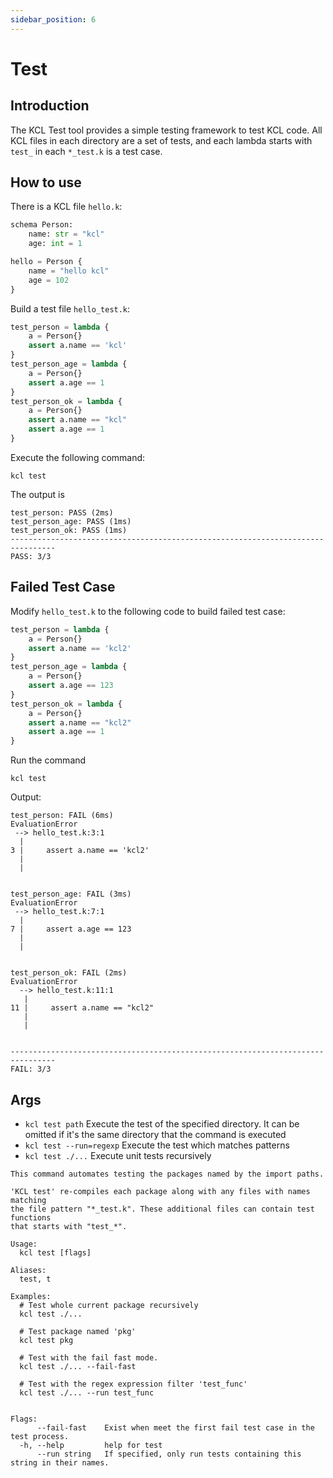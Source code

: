 ```yaml
---
sidebar_position: 6
---
```


# Test

## Introduction

The KCL Test tool provides a simple testing framework to test KCL code. All KCL files in each directory are a set of tests, and each lambda starts with `test_` in each `*_test.k` is a test case.

## How to use

There is a KCL file `hello.k`:

```python
schema Person:
    name: str = "kcl"
    age: int = 1

hello = Person {
    name = "hello kcl"
    age = 102
}
```

Build a test file `hello_test.k`:

```python
test_person = lambda {
    a = Person{}
    assert a.name == 'kcl'
}
test_person_age = lambda {
    a = Person{}
    assert a.age == 1
}
test_person_ok = lambda {
    a = Person{}
    assert a.name == "kcl"
    assert a.age == 1
}
```

Execute the following command:

```shell
kcl test
```

The output is

```shell
test_person: PASS (2ms)
test_person_age: PASS (1ms)
test_person_ok: PASS (1ms)
--------------------------------------------------------------------------------
PASS: 3/3
```

## Failed Test Case

Modify `hello_test.k` to the following code to build failed test case:

```python
test_person = lambda {
    a = Person{}
    assert a.name == 'kcl2'
}
test_person_age = lambda {
    a = Person{}
    assert a.age == 123
}
test_person_ok = lambda {
    a = Person{}
    assert a.name == "kcl2"
    assert a.age == 1
}
```

Run the command

```shell
kcl test
```

Output:

```shell
test_person: FAIL (6ms)
EvaluationError
 --> hello_test.k:3:1
  |
3 |     assert a.name == 'kcl2'
  | 
  |


test_person_age: FAIL (3ms)
EvaluationError
 --> hello_test.k:7:1
  |
7 |     assert a.age == 123
  | 
  |


test_person_ok: FAIL (2ms)
EvaluationError
  --> hello_test.k:11:1
   |
11 |     assert a.name == "kcl2"
   | 
   |


--------------------------------------------------------------------------------
FAIL: 3/3
```

## Args

- `kcl test path` Execute the test of the specified directory. It can be omitted if it's the same directory that the command is executed
- `kcl test --run=regexp` Execute the test which matches patterns
- `kcl test ./...` Execute unit tests recursively

```shell
This command automates testing the packages named by the import paths.

'KCL test' re-compiles each package along with any files with names matching
the file pattern "*_test.k". These additional files can contain test functions
that starts with "test_*".

Usage:
  kcl test [flags]

Aliases:
  test, t

Examples:
  # Test whole current package recursively
  kcl test ./...

  # Test package named 'pkg'
  kcl test pkg

  # Test with the fail fast mode.
  kcl test ./... --fail-fast

  # Test with the regex expression filter 'test_func'
  kcl test ./... --run test_func
  

Flags:
      --fail-fast    Exist when meet the first fail test case in the test process.
  -h, --help         help for test
      --run string   If specified, only run tests containing this string in their names.
```
